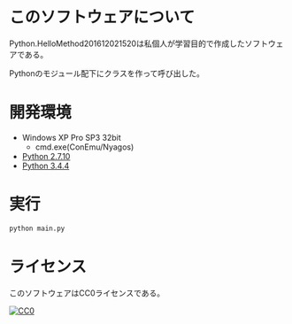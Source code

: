 ﻿# このソフトウェアについて

Python.HelloMethod201612021520は私個人が学習目的で作成したソフトウェアである。

Pythonのモジュール配下にクラスを作って呼び出した。

# 開発環境

* Windows XP Pro SP3 32bit
    * cmd.exe(ConEmu/Nyagos)
* [Python 2.7.10](https://www.python.org/downloads/release/python-2710/)
* [Python 3.4.4](https://www.python.org/downloads/release/python-344/)

# 実行

```sh
python main.py
```

# ライセンス #

このソフトウェアはCC0ライセンスである。

[![CC0](http://i.creativecommons.org/p/zero/1.0/88x31.png "CC0")](http://creativecommons.org/publicdomain/zero/1.0/deed.ja)
